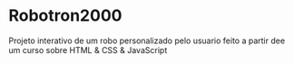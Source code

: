 # Robotron2000
Projeto interativo de um robo personalizado pelo usuario feito a partir dee um curso sobre HTML &amp; CSS &amp; JavaScript
